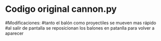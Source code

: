 # Codigo original cannon.py
#Modificaciones:
#tanto el balón como proyectiles se mueven mas rápido
#al salir de pantalla se reposicionan los balones en patanlla para volver a aparecer
